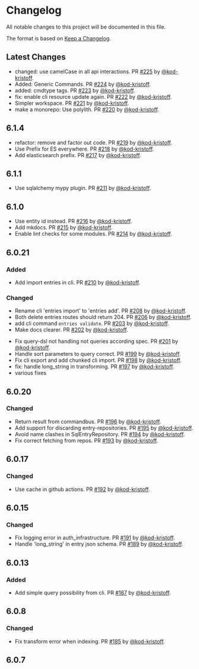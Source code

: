 # Changelog

All notable changes to this project will be documented in this file.

The format is based on [Keep a Changelog](https://keepachangelog.com/en/1.0.0/).

## Latest Changes

* changed: use camelCase in all api interactions. PR [#225](https://github.com/spraakbanken/karp-backend/pull/225) by [@kod-kristoff](https://github.com/kod-kristoff).
* Added: Generic Commands. PR [#224](https://github.com/spraakbanken/karp-backend/pull/224) by [@kod-kristoff](https://github.com/kod-kristoff).
* added: cmdtype tags. PR [#223](https://github.com/spraakbanken/karp-backend/pull/223) by [@kod-kristoff](https://github.com/kod-kristoff).
* fix: enable cli resource update again. PR [#222](https://github.com/spraakbanken/karp-backend/pull/222) by [@kod-kristoff](https://github.com/kod-kristoff).
* Simpler workspace. PR [#221](https://github.com/spraakbanken/karp-backend/pull/221) by [@kod-kristoff](https://github.com/kod-kristoff).
* make a monorepo: Use polylith. PR [#220](https://github.com/spraakbanken/karp-backend/pull/220) by [@kod-kristoff](https://github.com/kod-kristoff).
## 6.1.4
* refactor: remove and factor out code. PR [#219](https://github.com/spraakbanken/karp-backend/pull/219) by [@kod-kristoff](https://github.com/kod-kristoff).
* Use Prefix for ES everywhere. PR [#218](https://github.com/spraakbanken/karp-backend/pull/218) by [@kod-kristoff](https://github.com/kod-kristoff).
* Add elasticsearch prefix. PR [#217](https://github.com/spraakbanken/karp-backend/pull/217) by [@kod-kristoff](https://github.com/kod-kristoff).
## 6.1.1

- Use sqlalchemy mypy plugin. PR [#211](https://github.com/spraakbanken/karp-backend/pull/211) by [@kod-kristoff](https://github.com/kod-kristoff).

## 6.1.0

- Use entity id instead. PR [#216](https://github.com/spraakbanken/karp-backend/pull/216) by [@kod-kristoff](https://github.com/kod-kristoff).
- Add mkdocs. PR [#215](https://github.com/spraakbanken/karp-backend/pull/215) by [@kod-kristoff](https://github.com/kod-kristoff).
- Enable lint checks for some modules. PR [#214](https://github.com/spraakbanken/karp-backend/pull/214) by [@kod-kristoff](https://github.com/kod-kristoff).

## 6.0.21

### Added

- Add import entries in cli. PR [#210](https://github.com/spraakbanken/karp-backend/pull/210) by [@kod-kristoff](https://github.com/kod-kristoff).

### Changed

- Rename cli 'entries import' to 'entries add'. PR [#208](https://github.com/spraakbanken/karp-backend/pull/208) by [@kod-kristoff](https://github.com/kod-kristoff).
- Both delete entries routes should return 204. PR [#206](https://github.com/spraakbanken/karp-backend/pull/206) by [@kod-kristoff](https://github.com/kod-kristoff).
- add cli command `entries validate`. PR [#203](https://github.com/spraakbanken/karp-backend/pull/203) by [@kod-kristoff](https://github.com/kod-kristoff).
- Make docs clearer. PR [#202](https://github.com/spraakbanken/karp-backend/pull/202) by [@kod-kristoff](https://github.com/kod-kristoff).

* Fix query-dsl not handling not queries according spec. PR [#201](https://github.com/spraakbanken/karp-backend/pull/201) by [@kod-kristoff](https://github.com/kod-kristoff).
* Handle sort parameters to query correct. PR [#199](https://github.com/spraakbanken/karp-backend/pull/199) by [@kod-kristoff](https://github.com/kod-kristoff).
* Fix cli export and add chunked cli import. PR [#198](https://github.com/spraakbanken/karp-backend/pull/198) by [@kod-kristoff](https://github.com/kod-kristoff).
* fix: handle long_string in transforming. PR [#197](https://github.com/spraakbanken/karp-backend/pull/197) by [@kod-kristoff](https://github.com/kod-kristoff).
* various fixes

## 6.0.20

### Changed

- Return result from commandbus. PR [#196](https://github.com/spraakbanken/karp-backend/pull/196) by [@kod-kristoff](https://github.com/kod-kristoff).
- Add support for discarding entry-repositories. PR [#195](https://github.com/spraakbanken/karp-backend/pull/195) by [@kod-kristoff](https://github.com/kod-kristoff).
- Avoid name clashes in SqlEntryRepository. PR [#194](https://github.com/spraakbanken/karp-backend/pull/194) by [@kod-kristoff](https://github.com/kod-kristoff).
- Fix correct fetching from repos. PR [#193](https://github.com/spraakbanken/karp-backend/pull/193) by [@kod-kristoff](https://github.com/kod-kristoff).

## 6.0.17

### Changed

- Use cache in github actions. PR [#192](https://github.com/spraakbanken/karp-backend/pull/192) by [@kod-kristoff](https://github.com/kod-kristoff).

## 6.0.15

### Changed

- Fix logging error in auth_infrastructure. PR [#191](https://github.com/spraakbanken/karp-backend/pull/191) by [@kod-kristoff](https://github.com/kod-kristoff).
- Handle 'long_string' in entry json schema. PR [#189](https://github.com/spraakbanken/karp-backend/pull/189) by [@kod-kristoff](https://github.com/kod-kristoff).

## 6.0.13

### Added

- Add simple query possibility from cli. PR [#187](https://github.com/spraakbanken/karp-backend/pull/187) by [@kod-kristoff](https://github.com/kod-kristoff).

## 6.0.8

### Changed

- Fix transform error when indexing. PR [#185](https://github.com/spraakbanken/karp-backend/pull/185) by [@kod-kristoff](https://github.com/kod-kristoff).

## 6.0.7
